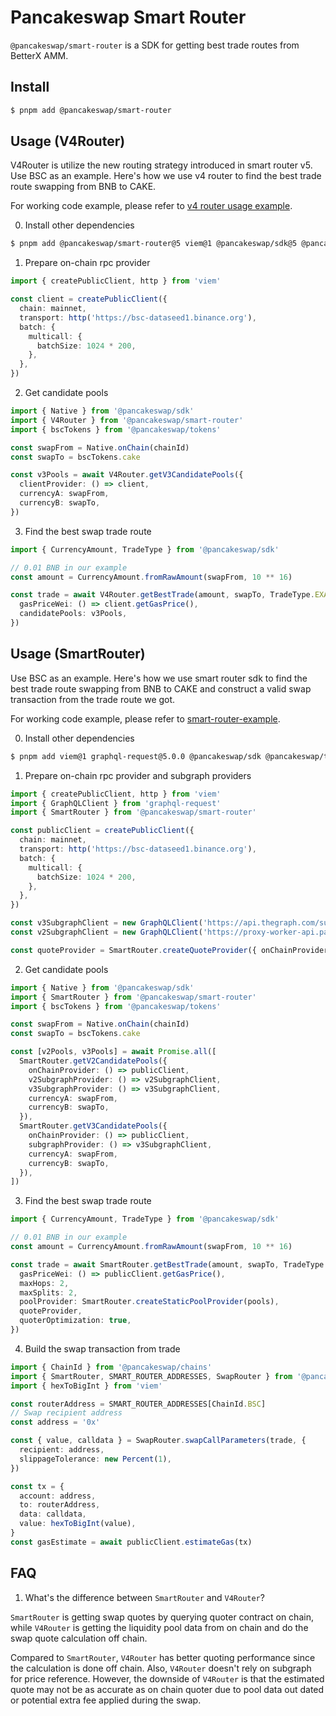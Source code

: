 # Pancakeswap Smart Router

`@pancakeswap/smart-router` is a SDK for getting best trade routes from BetterX AMM.

## Install

```bash
$ pnpm add @pancakeswap/smart-router

```

## Usage (V4Router)

V4Router is utilize the new routing strategy introduced in smart router v5. Use BSC as an example. Here's how we use v4 router to find the best trade route swapping from BNB to CAKE.

For working code example, please refer to [v4 router usage example](https://github.com/pancakeswap/smart-router-example).

0. Install other dependencies

```bash
$ pnpm add @pancakeswap/smart-router@5 viem@1 @pancakeswap/sdk@5 @pancakeswap/tokens
```

1. Prepare on-chain rpc provider

```typescript
import { createPublicClient, http } from 'viem'

const client = createPublicClient({
  chain: mainnet,
  transport: http('https://bsc-dataseed1.binance.org'),
  batch: {
    multicall: {
      batchSize: 1024 * 200,
    },
  },
})
```

2. Get candidate pools

```typescript
import { Native } from '@pancakeswap/sdk'
import { V4Router } from '@pancakeswap/smart-router'
import { bscTokens } from '@pancakeswap/tokens'

const swapFrom = Native.onChain(chainId)
const swapTo = bscTokens.cake

const v3Pools = await V4Router.getV3CandidatePools({
  clientProvider: () => client,
  currencyA: swapFrom,
  currencyB: swapTo,
})
```

3. Find the best swap trade route

```typescript
import { CurrencyAmount, TradeType } from '@pancakeswap/sdk'

// 0.01 BNB in our example
const amount = CurrencyAmount.fromRawAmount(swapFrom, 10 ** 16)

const trade = await V4Router.getBestTrade(amount, swapTo, TradeType.EXACT_INPUT, {
  gasPriceWei: () => client.getGasPrice(),
  candidatePools: v3Pools,
})
```

## Usage (SmartRouter)

Use BSC as an example. Here's how we use smart router sdk to find the best trade route swapping from BNB to CAKE and construct a valid swap transaction from the trade route we got.

For working code example, please refer to [smart-router-example](https://github.com/pancakeswap/smart-router-example).

0. Install other dependencies

```bash
$ pnpm add viem@1 graphql-request@5.0.0 @pancakeswap/sdk @pancakeswap/tokens
```

1. Prepare on-chain rpc provider and subgraph providers

```typescript
import { createPublicClient, http } from 'viem'
import { GraphQLClient } from 'graphql-request'
import { SmartRouter } from '@pancakeswap/smart-router'

const publicClient = createPublicClient({
  chain: mainnet,
  transport: http('https://bsc-dataseed1.binance.org'),
  batch: {
    multicall: {
      batchSize: 1024 * 200,
    },
  },
})

const v3SubgraphClient = new GraphQLClient('https://api.thegraph.com/subgraphs/name/pancakeswap/exchange-v3-bsc')
const v2SubgraphClient = new GraphQLClient('https://proxy-worker-api.pancakeswap.com/bsc-exchange')

const quoteProvider = SmartRouter.createQuoteProvider({ onChainProvider: () => publicClient })
```

2. Get candidate pools

```typescript
import { Native } from '@pancakeswap/sdk'
import { SmartRouter } from '@pancakeswap/smart-router'
import { bscTokens } from '@pancakeswap/tokens'

const swapFrom = Native.onChain(chainId)
const swapTo = bscTokens.cake

const [v2Pools, v3Pools] = await Promise.all([
  SmartRouter.getV2CandidatePools({
    onChainProvider: () => publicClient,
    v2SubgraphProvider: () => v2SubgraphClient,
    v3SubgraphProvider: () => v3SubgraphClient,
    currencyA: swapFrom,
    currencyB: swapTo,
  }),
  SmartRouter.getV3CandidatePools({
    onChainProvider: () => publicClient,
    subgraphProvider: () => v3SubgraphClient,
    currencyA: swapFrom,
    currencyB: swapTo,
  }),
])
```

3. Find the best swap trade route

```typescript
import { CurrencyAmount, TradeType } from '@pancakeswap/sdk'

// 0.01 BNB in our example
const amount = CurrencyAmount.fromRawAmount(swapFrom, 10 ** 16)

const trade = await SmartRouter.getBestTrade(amount, swapTo, TradeType.EXACT_INPUT, {
  gasPriceWei: () => publicClient.getGasPrice(),
  maxHops: 2,
  maxSplits: 2,
  poolProvider: SmartRouter.createStaticPoolProvider(pools),
  quoteProvider,
  quoterOptimization: true,
})
```

4. Build the swap transaction from trade

```typescript
import { ChainId } from '@pancakeswap/chains'
import { SmartRouter, SMART_ROUTER_ADDRESSES, SwapRouter } from '@pancakeswap/smart-router'
import { hexToBigInt } from 'viem'

const routerAddress = SMART_ROUTER_ADDRESSES[ChainId.BSC]
// Swap recipient address
const address = '0x'

const { value, calldata } = SwapRouter.swapCallParameters(trade, {
  recipient: address,
  slippageTolerance: new Percent(1),
})

const tx = {
  account: address,
  to: routerAddress,
  data: calldata,
  value: hexToBigInt(value),
}
const gasEstimate = await publicClient.estimateGas(tx)
```

## FAQ

1. What's the difference between `SmartRouter` and `V4Router`?

`SmartRouter` is getting swap quotes by querying quoter contract on chain, while `V4Router` is getting the liquidity pool data from on chain and do the swap quote calculation off chain.

Compared to `SmartRouter`, `V4Router` has better quoting performance since the calculation is done off chain. Also, `V4Router` doesn't rely on subgraph for price reference. However, the downside of `V4Router` is that the estimated quote may not be as accurate as on chain quoter due to pool data out dated or potential extra fee applied during the swap.
